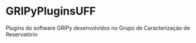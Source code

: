 # GRIPyPluginsUFF
Plugins do software GRIPy desenvolvidos no Grupo de Caracterização de Reservatório
